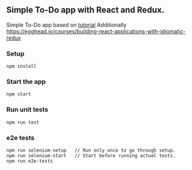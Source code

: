 ## Simple To-Do app with React and Redux. 

Simple To-Do app based on [tutorial](https://medium.com/@sanjsanj/a-guide-to-tdd-a-react-redux-todolist-app-part-1-b8a200bb7091)
Additionally https://egghead.io/courses/building-react-applications-with-idiomatic-redux

### Setup
```
npm install
```

### Start the app
``` 
npm start
```

### Run unit tests
``` 
npm run test
```

### e2e tests
```
npm run selenium-setup   // Run only once to go through setup. 
npm run selenium-start   // Start before running actual tests.
npm run e2e-tests
```
